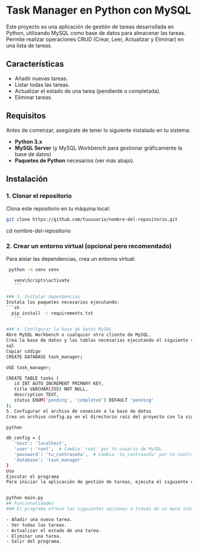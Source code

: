 # Task Manager en Python con MySQL

Este proyecto es una aplicación de gestión de tareas desarrollada en Python, utilizando MySQL como base de datos para almacenar las tareas. Permite realizar operaciones CRUD (Crear, Leer, Actualizar y Eliminar) en una lista de tareas.

## Características

- Añadir nuevas tareas.
- Listar todas las tareas.
- Actualizar el estado de una tarea (pendiente o completada).
- Eliminar tareas.

## Requisitos

Antes de comenzar, asegúrate de tener lo siguiente instalado en tu sistema:

- **Python 3.x**
- **MySQL Server** (y MySQL Workbench para gestionar gráficamente la base de datos)
- **Paquetes de Python** necesarios (ver más abajo).

## Instalación

### 1. Clonar el repositorio

Clona este repositorio en tu máquina local:

```bash
git clone https://github.com/tuusuario/nombre-del-repositorio.git
   ```

cd nombre-del-repositorio


### 2. Crear un entorno virtual (opcional pero recomendado)
Para aislar las dependencias, crea un entorno virtual:
```bash
 python -m venv venv
   ```

 ```bash
    venv\Scripts\activate
    ```

### 3. Instalar dependencias
Instala los paquetes necesarios ejecutando:
 ```sh
   pip install -r requirements.txt
    ```

### 4. Configurar la base de datos MySQL
Abre MySQL Workbench o cualquier otro cliente de MySQL.
Crea la base de datos y las tablas necesarias ejecutando el siguiente script:
sql
Copiar código
CREATE DATABASE task_manager;

USE task_manager;

CREATE TABLE tasks (
    id INT AUTO_INCREMENT PRIMARY KEY,
    title VARCHAR(255) NOT NULL,
    description TEXT,
    status ENUM('pending', 'completed') DEFAULT 'pending'
);
5. Configurar el archivo de conexión a la base de datos
Crea un archivo config.py en el directorio raíz del proyecto con la siguiente configuración para conectarse a la base de datos:

python

db_config = {
    'host': 'localhost',
    'user': 'root',  # Cambia 'root' por tu usuario de MySQL
    'password': 'tu_contraseña',  # Cambia 'tu_contraseña' por tu contraseña de MySQL
    'database': 'task_manager'
}
Uso
Ejecutar el programa
Para iniciar la aplicación de gestión de tareas, ejecuta el siguiente comando:


python main.py
## Funcionalidades
### El programa ofrece las siguientes opciones a través de un menú interactivo:

- Añadir una nueva tarea.
- Ver todas las tareas.
- Actualizar el estado de una tarea.
- Eliminar una tarea.
- Salir del programa.

